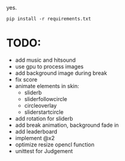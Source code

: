 yes.

```
pip install -r requirements.txt
```

# TODO:
- add music and hitsound
- use gpu to process images
- add background image during break
- fix score
- animate elements in skin:
	- sliderb
	- sliderfollowcircle
	- circleoverlay
	- sliderstartcircle
- add rotation for sliderb
- add break animation, background fade in
- add leaderboard
- implement @x2
- optimize resize opencl function
- unittest for Judgement
